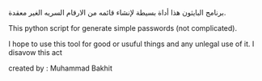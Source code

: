 برنامج البايثون هذا أداة بسيطة لإنشاء قائمه من الارقام السريه الغير معقدة.

This python script for generate simple passwords (not complicated).

I hope to use this tool for good or usuful things and any unlegal use of it. I disavow this act

created by : Muhammad Bakhit

